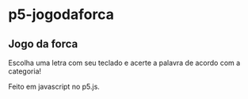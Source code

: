 # p5-jogodaforca

## Jogo da forca
Escolha uma letra com seu teclado e acerte a palavra de acordo com a categoria!

Feito em javascript no p5.js.
